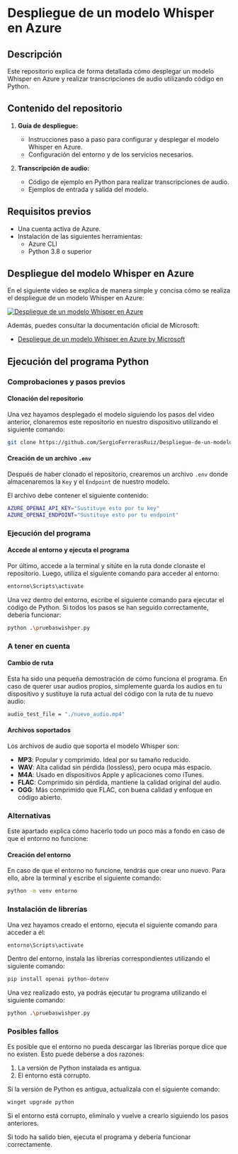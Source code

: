 # Despliegue de un modelo Whisper en Azure

## Descripción
Este repositorio explica de forma detallada cómo desplegar un modelo Whisper en Azure y realizar transcripciones de audio utilizando código en Python.

## Contenido del repositorio

1. **Guía de despliegue:**
   - Instrucciones paso a paso para configurar y desplegar el modelo Whisper en Azure.
   - Configuración del entorno y de los servicios necesarios.

2. **Transcripción de audio:**
   - Código de ejemplo en Python para realizar transcripciones de audio.
   - Ejemplos de entrada y salida del modelo.

## Requisitos previos

- Una cuenta activa de Azure.
- Instalación de las siguientes herramientas:
  - Azure CLI
  - Python 3.8 o superior

## Despliegue del modelo Whisper en Azure

En el siguiente video se explica de manera simple y concisa cómo se realiza el despliegue de un modelo Whisper en Azure:

[![Despliegue de un modelo Whisper en Azure](https://img.youtube.com/vi/fYBEPDGDJyQ/hqdefault.jpg)](https://www.youtube.com/watch?v=fYBEPDGDJyQ)

Además, puedes consultar la documentación oficial de Microsoft:
- [Despliegue de un modelo Whisper en Azure by Microsoft](https://learn.microsoft.com/es-es/azure/ai-services/openai/how-to/create-resource?pivots=web-portal)

## Ejecución del programa Python
### Comprobaciones y pasos previos
#### Clonación del repositorio
Una vez hayamos desplegado el modelo siguiendo los pasos del video anterior, clonaremos este repositorio en nuestro dispositivo utilizando el siguiente comando:

```bash
git clone https://github.com/SergioFerrerasRuiz/Despliegue-de-un-modelo-Whisper-en-Azure.git
```

#### Creación de un archivo `.env`
Después de haber clonado el repositorio, crearemos un archivo `.env` donde almacenaremos la `Key` y el `Endpoint` de nuestro modelo.

El archivo debe contener el siguiente contenido:

```bash
AZURE_OPENAI_API_KEY="Sustituye esto por tu key"
AZURE_OPENAI_ENDPOINT="Sustituye esto por tu endpoint"
```

### Ejecución del programa
#### Accede al entorno y ejecuta el programa
Por último, accede a la terminal y sitúte en la ruta donde clonaste el repositorio. Luego, utiliza el siguiente comando para acceder al entorno:

```bash
entorno\Scripts\activate
```

Una vez dentro del entorno, escribe el siguiente comando para ejecutar el código de Python. Si todos los pasos se han seguido correctamente, debería funcionar:

```bash
python .\pruebaswishper.py
```

### A tener en cuenta
#### Cambio de ruta
Esta ha sido una pequeña demostración de cómo funciona el programa. En caso de querer usar audios propios, simplemente guarda los audios en tu dispositivo y sustituye la ruta actual del código con la ruta de tu nuevo audio:

```bash
audio_test_file = "./nuevo_audio.mp4"
```

#### Archivos soportados
Los archivos de audio que soporta el modelo Whisper son:

- **MP3**: Popular y comprimido. Ideal por su tamaño reducido.
- **WAV**: Alta calidad sin pérdida (lossless), pero ocupa más espacio.
- **M4A**: Usado en dispositivos Apple y aplicaciones como iTunes.
- **FLAC**: Comprimido sin pérdida, mantiene la calidad original del audio.
- **OGG**: Más comprimido que FLAC, con buena calidad y enfoque en código abierto.

### Alternativas
Este apartado explica cómo hacerlo todo un poco más a fondo en caso de que el entorno no funcione:
#### Creación del entorno
En caso de que el entorno no funcione, tendrás que crear uno nuevo. Para ello, abre la terminal y escribe el siguiente comando:

```bash
python -m venv entorno
```

### Instalación de librerías
Una vez hayamos creado el entorno, ejecuta el siguiente comando para acceder a él:

```bash
entorno\Scripts\activate
```

Dentro del entorno, instala las librerías correspondientes utilizando el siguiente comando:

```bash
pip install openai python-dotenv
```

Una vez realizado esto, ya podrás ejecutar tu programa utilizando el siguiente comando:

```bash
python .\pruebaswishper.py
```

### Posibles fallos
Es posible que el entorno no pueda descargar las librerías porque dice que no existen. Esto puede deberse a dos razones:

1. La versión de Python instalada es antigua.
2. El entorno está corrupto.

Si la versión de Python es antigua, actualízala con el siguiente comando:

```bash
winget upgrade python
```

Si el entorno está corrupto, elimínalo y vuelve a crearlo siguiendo los pasos anteriores.

Si todo ha salido bien, ejecuta el programa y debería funcionar correctamente.


